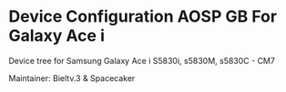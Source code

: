 Device Configuration AOSP GB For Galaxy Ace i
=============================================

Device tree for Samsung Galaxy Ace i S5830i, s5830M, s5830C - CM7

Maintainer: Bieltv.3 & Spacecaker

